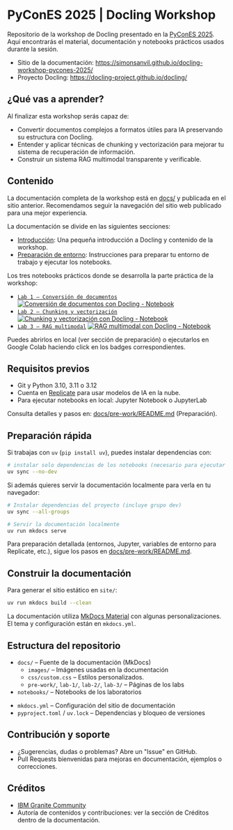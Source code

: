 # PyConES 2025 | Docling Workshop

Repositorio de la workshop de Docling presentado en la [PyConES 2025](https://2025.es.pycon.org/). Aquí encontrarás el material, documentación y  notebooks prácticos usados durante la sesión.

- Sitio de la documentación: https://simonsanvil.github.io/docling-workshop-pycones-2025/
- Proyecto Docling: https://docling-project.github.io/docling/

## ¿Qué vas a aprender?

Al finalizar esta workshop serás capaz de:
- Convertir documentos complejos a formatos útiles para IA preservando su estructura con Docling.
- Entender y aplicar técnicas de chunking y vectorización para mejorar tu sistema de recuperación de información.
- Construir un sistema RAG multimodal transparente y verificable.

## Contenido

La documentación completa de la workshop está en [docs/](/docs/) y publicada en el sitio anterior. Recomendamos seguir la navegación del sitio web publicado para una mejor experiencia.

La documentación se divide en las siguientes secciones:

- [Introducción](/docs/README.md): Una pequeña introducción a Docling y contenido de la workshop.
- [Preparación de entorno](/docs/pre-work/README.md): Instrucciones para preparar tu entorno de trabajo y ejecutar los notebooks.

Los tres notebooks prácticos donde se desarrolla la parte práctica de la workshop:

- [`Lab 1 – Conversión de documentos`](/docs/lab-1/README.md) [![Conversión de documentos con Docling - Notebook](https://colab.research.google.com/assets/colab-badge.svg "Abrir en Colab")](https://colab.research.google.com/github/simonsanvil/docling-workshop-pycones-2025/blob/main/notebooks/Lab1_Docling_convert.ipynb)
- [`Lab 2 – Chunking y vectorización`](/docs/lab-2/README.md) [![Chunking y vectorización con Docling - Notebook](https://colab.research.google.com/assets/colab-badge.svg "Abrir en Colab")](https://colab.research.google.com/github/simonsanvil/docling-workshop-pycones-2025/blob/main/notebooks/Lab2_Hybrid_Chunking.ipynb)
- [`Lab 3 – RAG multimodal`](/docs/lab-3/README.md) [![RAG multimodal con Docling - Notebook](https://colab.research.google.com/assets/colab-badge.svg "Abrir en Colab")](https://colab.research.google.com/github/simonsanvil/docling-workshop-pycones-2025/blob/main/notebooks/Lab3_RAG.ipynb)

Puedes abrirlos en local (ver sección de preparación) o ejecutarlos en Google Colab haciendo click en los badges correspondientes.

## Requisitos previos

- Git y Python 3.10, 3.11 o 3.12
- Cuenta en [Replicate](https://replicate.com/) para usar modelos de IA en la nube.
- Para ejecutar notebooks en local: Jupyter Notebook o JupyterLab

Consulta detalles y pasos en: [docs/pre-work/README.md](/docs/pre-work/README.md) (Preparación).

## Preparación rápida

Si trabajas con `uv` (`pip install uv`), puedes instalar dependencias con:

```bash
# instalar solo dependencias de los notebooks (necesario para ejecutar los labs)
uv sync --no-dev
```

Si además quieres servir la documentación localmente para verla en tu navegador:

```bash
# Instalar dependencias del proyecto (incluye grupo dev)
uv sync --all-groups

# Servir la documentación localmente
uv run mkdocs serve
```

Para preparación detallada (entornos, Jupyter, variables de entorno para Replicate, etc.), sigue los pasos en [docs/pre-work/README.md](/docs/pre-work/README.md).

## Construir la documentación

Para generar el sitio estático en `site/`:

```bash
uv run mkdocs build --clean
```

La documentación utiliza [MkDocs Material](https://squidfunk.github.io/mkdocs-material/) con algunas personalizaciones. El tema y configuración están en `mkdocs.yml`.

## Estructura del repositorio

- `docs/` – Fuente de la documentación (MkDocs)
  - `images/` – Imágenes usadas en la documentación
  - `css/custom.css` – Estilos personalizados.
  - `pre-work/`, `lab-1/`, `lab-2/`, `lab-3/` – Páginas de los labs
- `notebooks/` – Notebooks de los laboratorios
<!-- - `materials/` – Material de apoyo (si aplica) -->
<!-- - `output/` – Artefactos generados (p.ej. conversiones con Docling) -->
<!-- - `site/` – Salida estática generada por MkDocs (no editar a mano) -->
- `mkdocs.yml` – Configuración del sitio de documentación
- `pyproject.toml` / `uv.lock` – Dependencias y bloqueo de versiones

## Contribución y soporte

- ¿Sugerencias, dudas o problemas? Abre un "Issue" en GitHub.
- Pull Requests bienvenidas para mejoras en documentación, ejemplos o correcciones.

## Créditos

- [IBM Granite Community](https://github.com/ibm-granite-community)
- Autoría de contenidos y contribuciones: ver la sección de Créditos dentro de la documentación.
